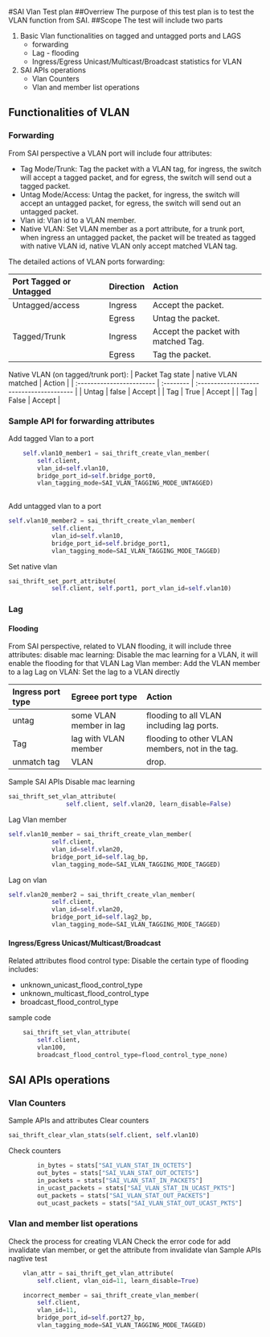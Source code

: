 #SAI Vlan Test plan
##Overriew
The purpose of this test plan is to test the VLAN function from SAI.
##Scope
The test will include two parts
1. Basic Vlan functionalities on tagged and untagged ports and LAGS
   - forwarding
   - Lag - flooding
   - Ingress/Egress Unicast/Multicast/Broadcast statistics for VLAN
2. SAI APIs operations
   - Vlan Counters
   - Vlan and member list operations

## Functionalities of VLAN 
### Forwarding
From SAI perspective a VLAN port will include four attributes:
* Tag Mode/Trunk: Tag the packet with a VLAN tag, for ingress, the switch will accept a tagged packet, and for egress, the switch will send out a tagged packet.
* Untag Mode/Access: Untag the packet, for ingress, the switch will accept an untagged packet, for egress, the switch will send out an untagged packet.
* Vlan id: Vlan id to a VLAN member.
* Native VLAN: Set VLAN member as a port attribute, for a trunk port, when ingress an untagged packet, the packet will be treated as tagged with native VLAN id, native VLAN only accept matched VLAN tag.


The detailed actions of VLAN ports forwarding:


| Port Tagged or Untagged | Direction | Action                                   |
| :------------------------ | :-------- | :--------------------------------------- |
| Untagged/access                  | Ingress   | Accept the packet.       |
|                           | Egress    | Untag the packet. |
| Tagged/Trunk                    | Ingress   | Accept the packet with matched Tag. |
|                           | Egress    | Tag the packet. |

Native VLAN (on tagged/trunk port):
| Packet Tag state | native VLAN matched | Action                                   |
| :------------------------ | :-------- | :--------------------------------------- |
| Untag                    | false   | Accept |
| Tag     | True    | Accept |
| Tag     | False    | Accept |

### Sample API for forwarding attributes 
Add tagged Vlan to a port
```python
    self.vlan10_member1 = sai_thrift_create_vlan_member(
        self.client,
        vlan_id=self.vlan10,
        bridge_port_id=self.bridge_port0,
        vlan_tagging_mode=SAI_VLAN_TAGGING_MODE_UNTAGGED)
        
```
Add untagged vlan to a port
```python
self.vlan10_member2 = sai_thrift_create_vlan_member(
            self.client,
            vlan_id=self.vlan10,
            bridge_port_id=self.bridge_port1,
            vlan_tagging_mode=SAI_VLAN_TAGGING_MODE_TAGGED)
```
Set native vlan
```python
sai_thrift_set_port_attribute(
            self.client, self.port1, port_vlan_id=self.vlan10)
```

### Lag
#### Flooding
From SAI perspective, related to VLAN flooding, it will include three attributes:
disable mac learning: Disable the mac learning for a VLAN, it will enable the flooding for that VLAN
Lag Vlan member: Add the VLAN member to a lag
Lag on VLAN: Set the lag to a VLAN directly

| Ingress port type | Egreee port type | Action                                   |
| :------------------------ | :-------- | :--------------------------------------- |
| untag                  | some VLAN member in lag   | flooding to all VLAN including lag ports.       |
| Tag                    | lag with VLAN member   | flooding to other VLAN members, not in the tag. |
| unmatch tag                | VLAN    | drop. |

Sample SAI APIs
Disable mac learning
```python
sai_thrift_set_vlan_attribute(
                self.client, self.vlan20, learn_disable=False)
```
Lag Vlan member
```Python
self.vlan10_member = sai_thrift_create_vlan_member(
            self.client,
            vlan_id=self.vlan20,
            bridge_port_id=self.lag_bp,
            vlan_tagging_mode=SAI_VLAN_TAGGING_MODE_TAGGED)
```
Lag on vlan
```python
self.vlan20_member2 = sai_thrift_create_vlan_member(
            self.client,
            vlan_id=self.vlan20,
            bridge_port_id=self.lag2_bp,
            vlan_tagging_mode=SAI_VLAN_TAGGING_MODE_TAGGED)
```

#### Ingress/Egress Unicast/Multicast/Broadcast
Related attributes
flood control type: Disable the certain type of flooding includes:
- unknown_unicast_flood_control_type
- unknown_multicast_flood_control_type
- broadcast_flood_control_type

sample code
```python
    sai_thrift_set_vlan_attribute(
        self.client,
        vlan100,
        broadcast_flood_control_type=flood_control_type_none)
```
## SAI APIs operations
### Vlan Counters
Sample APIs and attributes
Clear counters
```Python
sai_thrift_clear_vlan_stats(self.client, self.vlan10)
```
Check counters
```Python
        in_bytes = stats["SAI_VLAN_STAT_IN_OCTETS"]
        out_bytes = stats["SAI_VLAN_STAT_OUT_OCTETS"]
        in_packets = stats["SAI_VLAN_STAT_IN_PACKETS"]
        in_ucast_packets = stats["SAI_VLAN_STAT_IN_UCAST_PKTS"]
        out_packets = stats["SAI_VLAN_STAT_OUT_PACKETS"]
        out_ucast_packets = stats["SAI_VLAN_STAT_OUT_UCAST_PKTS"]

```
### Vlan and member list operations
Check the process for creating VLAN
Check the error code for add invalidate vlan member, or get the attribute from invalidate vlan
Sample APIs
nagtive test
```python
    vlan_attr = sai_thrift_get_vlan_attribute(
        self.client, vlan_oid=11, learn_disable=True)

    incorrect_member = sai_thrift_create_vlan_member(
        self.client,
        vlan_id=11,
        bridge_port_id=self.port27_bp,
        vlan_tagging_mode=SAI_VLAN_TAGGING_MODE_TAGGED)
```

